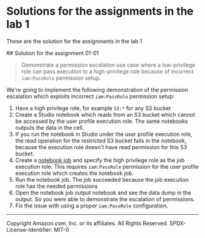 # Solutions for the assignments in the lab 1
These are the solution for the assignments in the lab 1

## Solution for the assignment 01-01
> Demonstrate a permission escalation use case where a low-privilege role can pass execution to a high-privilege role because of incorrect `iam:PassRole` permission setup.

We're going to implement the following demonstration of the permission escalation which exploits incorrect `iam:PassRole` permission setup:

1. Have a high privilege role, for example `S3:*` for any S3 bucket
2. Create a Studio notebook which reads from an S3 bucket which cannot be accessed by the user profile execution role. The same notebooks outputs the data in the cell. 
3. If you run the notebook in Studio under the user profile execution role, the read operation for the restricted S3 bucket fails in the notebook, because the execution role doesn't have read permission for this S3 bucket.
4. Create a [notebook job](https://docs.aws.amazon.com/sagemaker/latest/dg/notebook-auto-run.html) and specify the high privilege role as the job execution role. This requires `iam:PassRole` permission for the user profile execution role which creates the notebook job.
5. Run the notebook job. The job succeeded because the job execution role has the needed permissions
6. Open the notebook job output notebook and see the data dump in the output. So you were able to demonstrate the escalation of permissions.
7. Fix the issue with using a proper `iam:PassRole` configuration.

---

Copyright Amazon.com, Inc. or its affiliates. All Rights Reserved.
SPDX-License-Identifier: MIT-0
